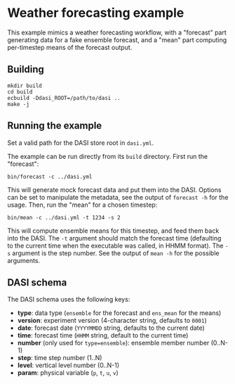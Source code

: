 # Weather forecasting example

This example mimics a weather forecasting workflow, with a "forecast" part
generating data for a fake ensemble forecast, and a "mean" part computing
per-timestep means of the forecast output.

## Building

```
mkdir build
cd build
ecbuild -Ddasi_ROOT=/path/to/dasi ..
make -j
```

## Running the example

Set a valid path for the DASI store root in `dasi.yml`.

The example can be run directly from its `build` directory. First run the "forecast":

```
bin/forecast -c ../dasi.yml
```

This will generate mock forecast data and put them into the DASI. Options can be
set to manipulate the metadata, see the output of `forecast -h` for the usage.
Then, run the "mean" for a chosen timestep:

```
bin/mean -c ../dasi.yml -t 1234 -s 2
```

This will compute ensemble means for this timestep, and feed them back into the
DASI.  The `-t` argument should match the forecast time (defaulting to the
current time when the executable was called, in HHMM format). The `-s` argument
is the step number. See the output of `mean -h` for the possible arguments.

## DASI schema

The DASI schema uses the following keys:

* **type**: data type (`ensemble` for the forecast and `ens_mean` for the means)
* **version**: experiment version (4-character string, defaults to `0001`)
* **date**: forecast date (`YYYYMMDD` string, defaults to the current date)
* **time**: forecast time (`HHMM` string, default to the current time)
* **number** (only used for `type=ensemble`): ensemble member number (0..N-1)
* **step**: time step number (1..N)
* **level**: vertical level number (0..N-1)
* **param**: physical variable (`p`, `t`, `u`, `v`)